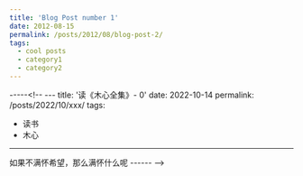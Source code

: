 ```yaml
---
title: 'Blog Post number 1'
date: 2012-08-15
permalink: /posts/2012/08/blog-post-2/
tags:
  - cool posts
  - category1
  - category2
---
```


-----<!-- ---
title: '读《木心全集》- 0'
date: 2022-10-14
permalink: /posts/2022/10/xxx/
tags:
  - 读书
  - 木心
---

如果不满怀希望，那么满怀什么呢
------ -->